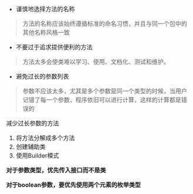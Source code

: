 <font size = "3">

- 谨慎地选择方法的名称
> 方法的名称应该始终遵循标准的命名习惯，并且与同一个包中的其他名称风格一致
- 不要过于追求提供便利的方法
> 方法太多会使类难以学习、使用、文档化、测试和维护。
- 避免过长的参数列表
> 参数不应该太多，尤其是多个参数是同一个类型的时候，当用户记错了每一个参数，程序依旧可以进行计算，这样的计算都是错误的

减少过长参数的方法
1. 将方法分解成多个方法
2. 创建辅助类
3. 使用Builder模式

**对于参数类型，优先传入接口而不是类**

**对于boolean参数，要优先使用两个元素的枚举类型**
</font>